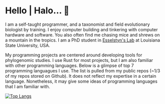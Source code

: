 # Hello | Halo... 👋

I am a self-taught programmer, and a taxonomist and field evolutionary biologist by training. I enjoy computer building and tinkering with computer hardware and software. You also often find me chasing mice and shrews on a mountain in the tropics. I am a PhD student in [Esselstyn's Lab](https://esselstyn.github.io/) at Louisiana State University, USA. 

My programming projects are centered around developing tools for phylogenomic studies. I use Rust for most projects, but I am also familiar with other programming languages. Below is a glimpse of top 7 programming languagues I use. The list is pulled from my public repos (~1/3 of my repos stored on Github). It does not reflect my expertise in a certain language. Nonetheless, it may give some ideas of programming languages that I am familiar with.

[![Top Langs](https://github-readme-stats.vercel.app/api/top-langs/?username=hhandika&hide=CSS,html,Makefile&langs_count=7&theme=tokyonight)](https://github.com/anuraghazra/github-readme-stats)
